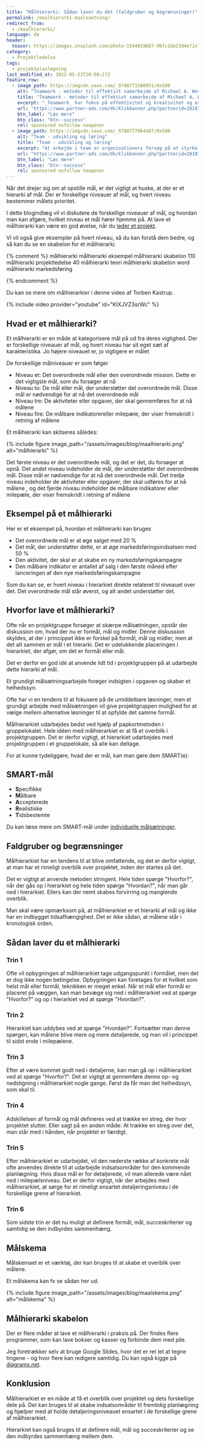 ```yaml
---
title: "Målhierarki: Sådan laver du det (faldgruber og begrænsninger)"
permalink: /maalhierarki-maalsaetning/
redirect_from:
  - /maalhierarki/
language: da
header:
  teaser: https://images.unsplash.com/photo-1544819667-9bfc1de23d4e?ixlib=rb-1.2.1&ixid=MnwxMjA3fDB8MHxwaG90by1wYWdlfHx8fGVufDB8fHx8&auto=format&fit=crop&h=300&w=400&q=10
category:
  - Projektledelse
tags:
  - projektplanlægning
last_modified_at: 2022-05-23T20:50:27Z
feature_row:
  - image_path: https://imgcdn.saxo.com/_9788771580051/0x500
    alt: "Teamwork - metoder til effektivt samarbejde af Michael A. West"
    title: "Teamwork - metoder til effektivt samarbejde af Michael A. West"
    excerpt: "_Teamwork_ har fokus på effektivitet og kreativitet og er for alle, der på den ene eller anden måde bruger teamwork i deres dagligdag. Bogen er fyldt med praktiske eksempler og teori, der kan hjælpe et team med at opstille mål og opnå dem."
    url: "https://www.partner-ads.com/dk/klikbanner.php?partnerid=28187&bannerid=43264&htmlurl=https://www.saxo.com/dk/teamwork_michael-a-west_haeftet_9788771580051"
    btn_label: "Læs mere"
    btn_class: "btn--success"
    rel: sponsored nofollow noopener
  - image_path: https://imgcdn.saxo.com/_9788777064487/0x500
    alt: "Team - udvikling og læring"
    title: "Team - udvikling og læring"
    excerpt: "At arbejde i team er organisationers forsøg på at styrke udvikling af faglige og personlige potentialer og kompetencer. Bogens formål er at give svar på, hvordan udvikling og læring i team kan blive en succes, fx om sporten er en passende metafor til at fremme teamudvikling og læring og forståelse af samarbejde samt om team på arbejdspladsen kan skabe nye fortællinger om medarbejdernes måde at se på samarbejde og gensidig udvikling."
    url: "https://www.partner-ads.com/dk/klikbanner.php?partnerid=28187&bannerid=43264&htmlurl=https://www.saxo.com/dk/team-udvikling-og-laering_morten-bertelsen-red-reinhard-stelter-red_haeftet_9788777064487"
    btn_label: "Læs mere"
    btn_class: "btn--success"
    rel: sponsored nofollow noopener
---
```


Når det drejer sig om at opstille mål, er det vigtigt at huske, at der er et hierarki af mål. Der er forskellige niveauer af mål, og hvert niveau bestemmer målets prioritet.

I dette blogindlæg vil vi diskutere de forskellige niveauer af mål, og hvordan man kan afgøre, hvilket niveau et mål hører hjemme på. At lave et målhierarki kan være en god øvelse, når du [leder et projekt](/projektledelse/).

Vi vil også give eksempler på hvert niveau, så du kan forstå dem bedre, og så kan du se en skabelon for et målhierarki.

{% comment %}
målhierarki
målhierarki eksempel
målhierarki skabelon 110
målhierarki projektledelse 40
målhierarki teori
målhierarki skabelon word
målhierarki markedsføring

{% endcomment %}

Du kan se mere om målhierarkier i denne video af Torben Kastrup.

{% include video provider="youtube" id="KIXJVZ3srWc" %}

## Hvad er et målhierarki?

Et målhierarki er en måde at kategorisere mål på ud fra deres vigtighed. Der er forskellige niveauer af mål, og hvert niveau har sit eget sæt af karakteristika. Jo højere niveauet er, jo vigtigere er målet

De forskellige målniveauer er som følger

- Niveau et: Det overordnede mål eller den overordnede mission. Dette er det vigtigste mål, som du forsøger at nå
- Niveau to: De mål eller mål, der understøtter det overordnede mål. Disse mål er nødvendige for at nå det overordnede mål
- Niveau tre: De aktiviteter eller opgaver, der skal gennemføres for at nå målene
- Niveau fire: De målbare indikatorereller milepæle, der viser fremskridt i retning af målene

Et målhierarki kan skitseres således:

{% include figure image_path="/assets/images/blog/maalhierarki.png" alt="målhierarki" %}

Det første niveau er det overordnede mål, og det er det, du forsøger at opnå. Det andet niveau indeholder de mål, der understøtter det overordnede mål. Disse mål er nødvendige for at nå det overordnede mål. Det tredje niveau indeholder de aktiviteter eller opgaver, der skal udføres for at nå målene , og det fjerde niveau indeholder de målbare indikatorer eller milepæle, der viser fremskridt i retning af målene

## Eksempel på et målhierarki
Her er et eksempel på, hvordan et målhierarki kan bruges

- Det overordnede mål er at øge salget med 20 %
- Det mål, der understøtter dette, er at øge markedsføringsindsatsen med 50 %
- Den aktivitet, der skal er at skabe en ny markedsføringskampagne
- Den målbare indikator er antallet af salg i den første måned efter lanceringen af den nye markedsføringskampagne

Som du kan se, er hvert niveau i hierarkiet direkte relateret til niveauet over det. Det overordnede mål står øverst, og alt andet understøtter det.

## Hvorfor lave et målhierarki?

Ofte når en projektgruppe forsøger at skærpe målsætningen, opstår der diskussion om, hvad der nu er formål, mål og midler. Denne diskussion skyldes, at der i princippet ikke er forskel på formål, mål og midler, men at det alt sammen er mål i et hierarki. Det er udelukkende placeringen i hierarkiet, der afgør, om det er formål eller mål.

Det er derfor en god idé at anvende lidt tid i projektgruppen på at udarbejde dette hierarki af mål.

Et grundigt målsætningsarbejde forøger indsigten i opgaven og skaber et helhedssyn.

Ofte har vi en tendens til at fokusere på de umiddelbare løsninger, men et grundigt arbejde med målsætningen vil give projektgruppen mulighed for at vælge mellem alternative løsninger til at opfylde det samme formål.

Målhierarkiet udarbejdes bedst ved hjælp af papkortmetoden i gruppelokalet. Hele idéen med målhierarkiet er at få et overblik i projektgruppen. Det er derfor vigtigt, at hierarkiet udarbejdes med projektgruppen i et gruppelokale, så alle kan deltage.

For at kunne tydeliggøre, hvad der er mål, kan man gøre dem SMART(e):

## SMART-mål

- **S**pecifikke
- **M**ålbare
- **A**ccepterede
- **R**ealistiske
- **T**idsbestemte

Du kan læse mere om SMART-mål under [individuelle målsætninger](/maalsaetning/).

## Faldgruber og begrænsninger

Målhierarkiet har en tendens til at blive omfattende, og det er derfor vigtigt, at man har et rimeligt overblik over projektet, inden der startes på det.

Det er vigtigt at anvende metoden stringent. Hele tiden spørge "Hvorfor?", når der gås op i hierarkiet og hele tiden spørge "Hvordan?", når man går ned i hierarkiet. Ellers kan der nemt skabes forvirring og manglende overblik.

Man skal være opmærksom på, at målhierarkiet er et hierarki af mål og ikke har en indbygget tidsafhængighed. Det er ikke sådan, at målene står i kronologisk orden.

## Sådan laver du et målhierarki

### Trin 1

Ofte vil opbygningen af målhierarkiet tage udgangspunkt i formålet, men det er dog ikke nogen betingelse. Opbygningen kan foretages for et hvilket som helst mål eller formål, teknikken er meget enkel. Når et mål eller formål er placeret på væggen, kan man bevæge sig ned i målhierarkiet ved at spørge "Hvorfor?" og op i hierarkiet ved at spørge "Hvordan?".

### Trin 2

Hierarkiet kan uddybes ved at spørge "Hvordan?". Fortsætter man denne spørgen, kan målene blive mere og mere detaljerede, og man vil i princippet til sidst ende i milepælene.

### Trin 3

Efter at være kommet godt ned i detaljerne, kan man gå op i målhierarkiet ved at spørge "Hvorfor?". Det er vigtigt at gennemføre denne op- og nedstigning i målhierarkiet nogle gange. Først da får man det helhedssyn, som skal til.

### Trin 4

Adskillelsen af formål og mål defineres ved at trække en streg, der hvor projektet slutter. Eller sagt på en anden måde: At trække en streg over det, man står med i hånden, når projektet er færdigt.

### Trin 5

Efter målhierarkiet er udarbejdet, vil den nederste række af konkrete mål ofte anvendes direkte til at udarbejde indsatsområder for den kommende planlægning. Hvis disse mål er for detaljerede, vil man allerede være nået ned i milepælsniveau. Det er derfor vigtigt, når der arbejdes med målhierarkiet, at sørge for et rimeligt ensartet detaljeringsniveau i de forskellige grene af hierarkiet.

### Trin 6

Som sidste trin er det nu muligt at definere formål, mål, succeskriterier og samtidig se den indbyrdes sammenhæng.

## Målskema

Målskemaet er et værktøj, der kan bruges til at skabe et overblik over målene.

Et målskema kan fx se sådan her ud.

{% include figure image_path="/assets/images/blog/maalskema.png" alt="målskema" %}

## Målhierarki skabelon

Der er flere måder at lave et målhierarki i praksis på. Der findes flere programmer, som kan lave bokser og kasser og forbinde dem med pile.

Jeg foretrækker selv at bruge Google Slides, hvor det er ret let at tegne tingene - og hvor flere kan redigere samtidig. Du kan også kigge på [diagrams.net](https://www.diagrams.net).

## Konklusion

Målhierarkiet er en måde at få et overblik over projektet og dets forskellige dele på. Det kan bruges til at skabe indsatsområder til fremtidig planlægning og hjælper med at holde detaljeringsniveauet ensartet i de forskellige grene af målhierarkiet.

Hierarkiet kan også bruges til at definere mål, mål og succeskriterier og se den indbyrdes sammenhæng mellem dem.
